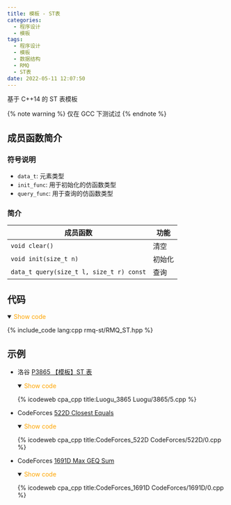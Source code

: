 ```yaml
---
title: 模板 - ST表
categories:
  - 程序设计
  - 模板
tags:
  - 程序设计
  - 模板
  - 数据结构
  - RMQ
  - ST表
date: 2022-05-11 12:07:50
---
```


基于 C++14 的 ST 表模板

{% note warning %}
仅在 GCC 下测试过
{% endnote %}

<!-- more -->

## 成员函数简介

### 符号说明

- `data_t`: 元素类型
- `init_func`: 用于初始化的仿函数类型
- `query_func`: 用于查询的仿函数类型

### 简介

| 成员函数                                 | 功能   |
| ---------------------------------------- | ------ |
| `void clear()`                           | 清空   |
| `void init(size_t n)`                    | 初始化 |
| `data_t query(size_t l, size_t r) const` | 查询   |

## 代码

<details open>
<summary><font color='orange'>Show code</font></summary>

{% include_code lang:cpp rmq-st/RMQ_ST.hpp %}

</details>

## 示例

- 洛谷 [P3865 【模板】ST 表](https://www.luogu.com.cn/problem/P3865)

  <details open>
  <summary><font color='orange'>Show code</font></summary>

  {% icodeweb cpa_cpp title:Luogu_3865 Luogu/3865/5.cpp %}

  </details>

- CodeForces [522D Closest Equals](https://codeforces.com/problemset/problem/522/D)

  <details open>
  <summary><font color='orange'>Show code</font></summary>

  {% icodeweb cpa_cpp title:CodeForces_522D CodeForces/522D/0.cpp %}

  </details>

- CodeForces [1691D Max GEQ Sum](https://codeforces.com/problemset/problem/1691/D)

  <details open>
  <summary><font color='orange'>Show code</font></summary>

  {% icodeweb cpa_cpp title:CodeForces_1691D CodeForces/1691D/0.cpp %}

  </details>
